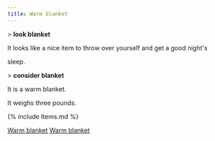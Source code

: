 ```yaml
---
title: Warm blanket
---
```


\> **look blanket**

It looks like a nice item to throw over yourself and get a good night's

sleep.

\> **consider blanket**

It is a warm blanket.

It weighs three pounds.

{% include Items.md %}

[Warm blanket](Category:_Cloth_equipment "wikilink") [Warm
blanket](Category:Cloaks "wikilink")